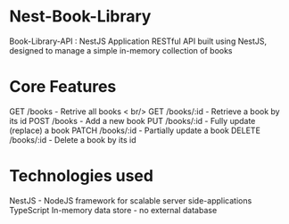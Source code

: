 # Nest-Book-Library
Book-Library-API : NestJS Application 
RESTful API built using NestJS, designed to manage a simple in-memory collection of books

# Core Features
GET /books - Retrive all books < br/>
GET /books/:id - Retrieve a book by its id
POST /books - Add a new book
PUT /books/:id - Fully update (replace) a book
PATCH /books/:id - Partially update a book
DELETE /books/:id - Delete a book by its id

# Technologies used
NestJS - NodeJS framework for scalable server side-applications
TypeScript
In-memory data store - no external database
